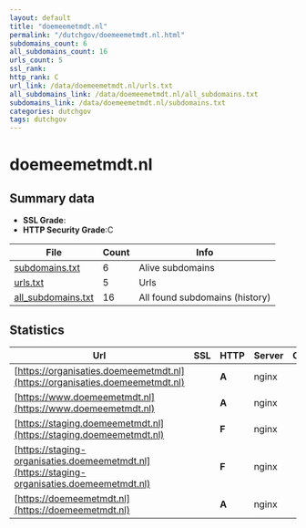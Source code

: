 ```yaml
---
layout: default
title: "doemeemetmdt.nl"
permalink: "/dutchgov/doemeemetmdt.nl.html"
subdomains_count: 6
all_subdomains_count: 16
urls_count: 5
ssl_rank: 
http_rank: C
url_link: /data/doemeemetmdt.nl/urls.txt
all_subdomains_link: /data/doemeemetmdt.nl/all_subdomains.txt
subdomains_link: /data/doemeemetmdt.nl/subdomains.txt
categories: dutchgov
tags: dutchgov
---
```



# doemeemetmdt.nl
## Summary data


 - **SSL Grade**:
 - **HTTP Security Grade**:C


| File       | Count | Info |
|------------|-------|------|
|[subdomains.txt](/DutchGovScope/data/doemeemetmdt.nl/subdomains.txt)|6|Alive subdomains|
|[urls.txt](/DutchGovScope/data/doemeemetmdt.nl/urls.txt)|5|Urls|
|[all_subdomains.txt](/DutchGovScope/data/doemeemetmdt.nl/all_subdomains.txt)|16|All found subdomains (history)|


## Statistics


| Url | SSL | HTTP | Server | Cookie | HSTS | CORS | CTO | CSP | XFO | XXP | RP |FP| Tech |Title |
|--------|-------|-------|------|------|------|------|------|------|------|------|------|------|------|------|
|[https://organisaties.doemeemetmdt.nl](https://organisaties.doemeemetmdt.nl)| | **A**|nginx| |:white_check_mark: | | | | :white_check_mark: | :white_check_mark: | :white_check_mark: | |HSTS Nginx|Aan welke MDT do...|
|[https://www.doemeemetmdt.nl](https://www.doemeemetmdt.nl)| | **A**|nginx| |:white_check_mark: | | | | :white_check_mark: | :white_check_mark: | :white_check_mark: | |HSTS Nginx|Aan welke MDT do...|
|[https://staging.doemeemetmdt.nl](https://staging.doemeemetmdt.nl)| | **F**|nginx| | | | | | | | :white_check_mark: | |Basic Nginx|401 Authorizatio...|
|[https://staging-organisaties.doemeemetmdt.nl](https://staging-organisaties.doemeemetmdt.nl)| | **F**|nginx| | | | | | | | :white_check_mark: | |Basic Nginx|401 Authorizatio...|
|[https://doemeemetmdt.nl](https://doemeemetmdt.nl)| | **A**|nginx| |:white_check_mark: | | | | :white_check_mark: | :white_check_mark: | :white_check_mark: | |HSTS Nginx|301 Moved Perman...|

